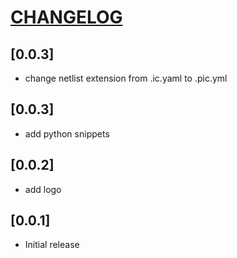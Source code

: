 # [CHANGELOG](http://keepachangelog.com/)

## [0.0.3]

- change netlist extension from .ic.yaml to .pic.yml

## [0.0.3]

- add python snippets

## [0.0.2]

- add logo

## [0.0.1]

- Initial release
